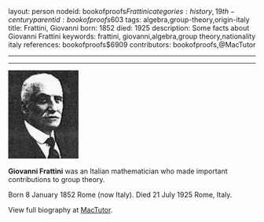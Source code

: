 layout: person
nodeid: bookofproofs$Frattini
categories: history,19th-century
parentid: bookofproofs$603
tags: algebra,group-theory,origin-italy
title: Frattini, Giovanni
born: 1852
died: 1925
description: Some facts about Giovanni Frattini
keywords: frattini, giovanni,algebra,group theory,nationality italy
references: bookofproofs$6909
contributors: bookofproofs,@MacTutor

---


---

![Frattini.jpg](https://github.com/bookofproofs/bookofproofs.github.io/blob/main/_sources/_assets/images/portraits/Frattini.jpg?raw=true)

**Giovanni Frattini** was an Italian mathematician who made important  contributions to group theory.

Born 8 January 1852 Rome (now Italy). Died 21 July 1925 Rome, Italy.


View full biography at [MacTutor](https://mathshistory.st-andrews.ac.uk/Biographies/Frattini/).